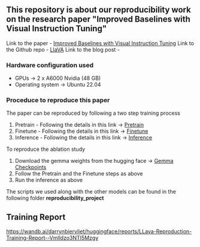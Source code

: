 ## This repository is about our reproducibility work on the research paper "Improved Baselines with Visual Instruction Tuning"

Link to the paper - [Improved Baselines with Visual Instruction Tuning](https://arxiv.org/pdf/2310.03744.pdf)
Link to the Github repo - [LlaVA](https://github.com/haotian-liu/LLaVA)
Link to the blog post -

### Hardware configuration used
- GPUs -> 2 x A6000 Nvidia (48 GB)
- Operating system -> Ubuntu 22.04


### Proceduce to reproduce this paper
The paper can be reproduced by following a two step training process

1. Pretrain - Following the details in this link -> [Pretrain](https://github.com/haotian-liu/LLaVA?tab=readme-ov-file#pretrain-feature-alignment)
2. Finetune - Following the details in this link -> [Finetune](https://github.com/haotian-liu/LLaVA?tab=readme-ov-file#visual-instruction-tuning)
3. Inference - Following the details in this link -> [Inference](https://github.com/haotian-liu/LLaVA?tab=readme-ov-file#cli-inference)

To reproduce the ablation study

1. Download the gemma weights from the hugging face -> [Gemma Checkpoints](https://huggingface.co/google/gemma-2b/tree/main)
2. Follow the Pretrain and the Finetune steps as above
3. Run the inference as above



The scripts we used along with the other models can be found in the following folder **reproducibility_project**


## Training Report
https://wandb.ai/darrynbiervliet/huggingface/reports/LLava-Reproduction-Training-Report--Vmlldzo3NTI5Mzgy
